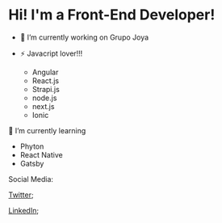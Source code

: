 # Hi! I'm a Front-End Developer!


- 🔭 I’m currently working on Grupo Joya

- ⚡ Javacript lover!!!
    * Angular
    * React.js
    * Strapi.js
    * node.js
    * next.js
    * Ionic

🌱 I’m currently learning

  * Phyton
  * React Native
  * Gatsby

  Social Media: 
  
  [Twitter](https://twitter.com/jgomez1432);
  
  [LinkedIn](https://www.linkedin.com/in/abraham-gomez1432/);
  
